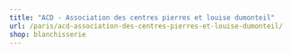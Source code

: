 ```yaml
---
title: "ACD - Association des centres pierres et louise dumonteil"
url: /paris/acd-association-des-centres-pierres-et-louise-dumonteil/
shop: blanchisserie
---
```

